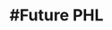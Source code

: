 ---
pid: ws158
title: "#Future PHL"
location_transcription: Solar States HQ - Fishtown
coordinates: "[-75.1752459, 39.974123]"
zipcode: '19147'
gen_neighborhood: South Philadelphia
neighborhood: Queen Village,Bella Vista,Pennsport,Italian Market
outside_phl: 
age: '33'
age_range: 30-39
instagram: 
image_file_name: ws_158.jpg
proposal_transcription: Monument of a solar panel/ something creates renewable energy
  to power a screw/ how to be sustainable
topic: Environment,Sustainability
topic_summary: 0, 0
type: Other No Form
keywords_other: Environment, Sustainability, Energy
credit: Julie Hanch
image_labels: 
twitter: greenphillyblog
facebook: 
permalink: "/monuments/ws158/"
layout: item-page
---